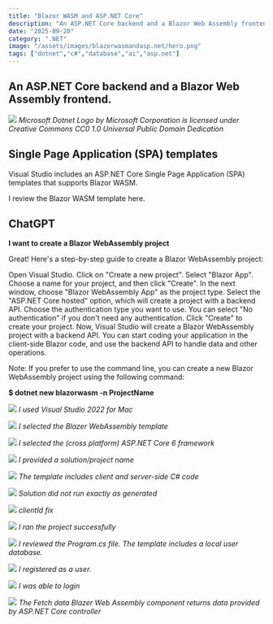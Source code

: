 ```yaml
---
title: "Blazor WASM and ASP.NET Core"
description: "An ASP.NET Core backend and a Blazor Web Assembly frontend."
date: "2025-09-20"
category: ".NET"
image: "/assets/images/blazorwasmandasp.net/hero.png"
tags: ["dotnet","c#","database","ai","asp.net"]
---
```


## An ASP.NET Core backend and a Blazor Web Assembly frontend.

![](/assets/images/blazorwasmandasp.net/net-logo.svg)
*Microsoft Dotnet Logo by Microsoft Corporation is licensed under Creative Commons CC0 1.0 Universal Public Domain Dedication*


## Single Page Application (SPA) templates

Visual Studio includes an ASP.NET Core Single Page Application (SPA) templates that supports Blazor WASM.

I review the Blazor WASM template here.


## ChatGPT

**I want to create a Blazor WebAssembly project**

Great! Here's a step-by-step guide to create a Blazor WebAssembly project:

Open Visual Studio.
Click on "Create a new project".
Select "Blazor App".
Choose a name for your project, and then click "Create".
In the next window, choose "Blazor WebAssembly App" as the project type.
Select the "ASP.NET Core hosted" option, which will create a project with a backend API.
Choose the authentication type you want to use. You can select "No authentication" if you don't need any authentication.
Click "Create" to create your project.
Now, Visual Studio will create a Blazor WebAssembly project with a backend API. You can start coding your application in the client-side Blazor code, and use the backend API to handle data and other operations.

Note: If you prefer to use the command line, you can create a new Blazor WebAssembly project using the following command:

**$ dotnet new blazorwasm -n ProjectName**

![](/assets/images/blazorwasmandasp.net/screen-shot-2023-03-22-at-9.16.36-am-1440x880.png)
*I used Visual Studio 2022 for Mac*

![](/assets/images/blazorwasmandasp.net/screen-shot-2023-03-25-at-11.36.56-am-1380x978.png)
*I selected the Blazer WebAssembly template*

![](/assets/images/blazorwasmandasp.net/screen-shot-2023-03-25-at-11.37.08-am-1800x1276.png)
*I selected the (cross platform) ASP.NET Core 6 framework*

![](/assets/images/blazorwasmandasp.net/screen-shot-2023-03-25-at-11.37.31-am-1794x1272.png)
*I provided a solution/project name*

![](/assets/images/blazorwasmandasp.net/screen-shot-2023-03-25-at-11.57.21-am-1836x1014.png)
*The template includes client and server-side C# code*

![](/assets/images/blazorwasmandasp.net/screen-shot-2023-03-25-at-11.58.50-am-1836x925.png)
*Solution did not run exactly as generated*

![](/assets/images/blazorwasmandasp.net/screen-shot-2023-03-25-at-11.59.14-am-1836x910.png)
*clientId fix*

![](/assets/images/blazorwasmandasp.net/screen-shot-2023-03-25-at-11.59.37-am-1836x1030.png)
*I ran the project successfully*

![](/assets/images/blazorwasmandasp.net/screen-shot-2023-03-25-at-11.59.54-am-1836x743.png)
*I reviewed the Program.cs file. The template includes a local user database.*

![](/assets/images/blazorwasmandasp.net/screen-shot-2023-03-25-at-12.06.17-pm-1836x704.png)
*I registered as a user.*

![](/assets/images/blazorwasmandasp.net/screen-shot-2023-03-25-at-12.06.28-pm-1836x651.png)
*I was able to login*

![](/assets/images/blazorwasmandasp.net/screen-shot-2023-03-25-at-12.06.35-pm-1836x674.png)
*The Fetch data Blazer Web Assembly component returns data provided by ASP.NET Core controller*
